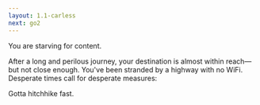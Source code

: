 ```yaml
---
layout: 1.1-carless
next: go2
---
```

You are starving for content.

After a long and perilous journey, your destination is almost within reach—but not close enough. You've been stranded by a highway with no WiFi. Desperate times call for desperate measures:

Gotta hitchhike fast.